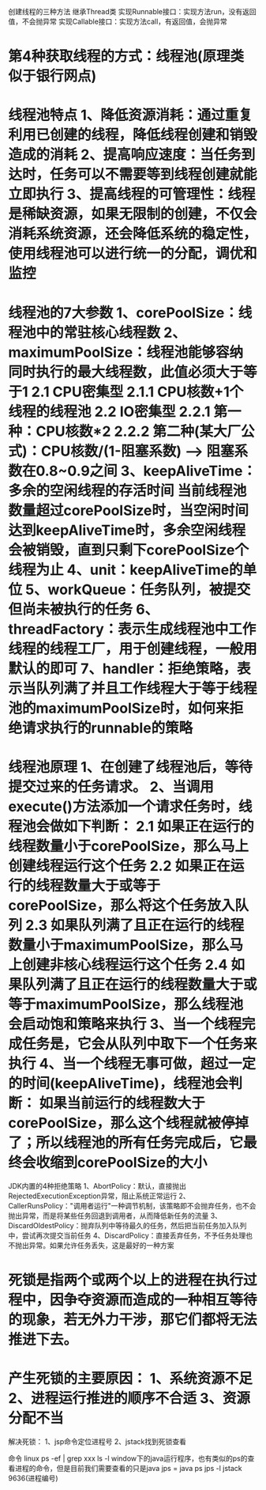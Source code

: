 创建线程的三种方法
继承Thread类
实现Runnable接口：实现方法run，没有返回值，不会抛异常
实现Callable接口：实现方法call，有返回值，会抛异常

第4种获取线程的方式：线程池(原理类似于银行网点)
=====================================================================================================================
线程池特点
1、降低资源消耗：通过重复利用已创建的线程，降低线程创建和销毁造成的消耗
2、提高响应速度：当任务到达时，任务可以不需要等到线程创建就能立即执行
3、提高线程的可管理性：线程是稀缺资源，如果无限制的创建，不仅会消耗系统资源，还会降低系统的稳定性，使用线程池可以进行统一的分配，调优和监控
=====================================================================================================================
线程池的7大参数
1、corePoolSize：线程池中的常驻核心线程数
2、maximumPoolSize：线程池能够容纳同时执行的最大线程数，此值必须大于等于1
2.1 CPU密集型
 2.1.1 CPU核数+1个线程的线程池
2.2 IO密集型
 2.2.1 第一种：CPU核数*2
 2.2.2 第二种(某大厂公式)：CPU核数/(1-阻塞系数) --> 阻塞系数在0.8~0.9之间
3、keepAliveTime：多余的空闲线程的存活时间
当前线程池数量超过corePoolSize时，当空闲时间达到keepAliveTime时，多余空闲线程会被销毁，直到只剩下corePoolSize个线程为止
4、unit：keepAliveTime的单位
5、workQueue：任务队列，被提交但尚未被执行的任务
6、threadFactory：表示生成线程池中工作线程的线程工厂，用于创建线程，一般用默认的即可
7、handler：拒绝策略，表示当队列满了并且工作线程大于等于线程池的maximumPoolSize时，如何来拒绝请求执行的runnable的策略
=====================================================================================================================
线程池原理
1、在创建了线程池后，等待提交过来的任务请求。
2、当调用execute()方法添加一个请求任务时，线程池会做如下判断：
 2.1 如果正在运行的线程数量小于corePoolSize，那么马上创建线程运行这个任务
 2.2 如果正在运行的线程数量大于或等于corePoolSize，那么将这个任务放入队列
 2.3 如果队列满了且正在运行的线程数量小于maximumPoolSize，那么马上创建非核心线程运行这个任务
 2.4 如果队列满了且正在运行的线程数量大于或等于maximumPoolSize，那么线程池会启动饱和策略来执行
3、当一个线程完成任务是，它会从队列中取下一个任务来执行
4、当一个线程无事可做，超过一定的时间(keepAliveTime)，线程池会判断：
如果当前运行的线程数大于corePoolSize，那么这个线程就被停掉了；所以线程池的所有任务完成后，它最终会收缩到corePoolSize的大小
=====================================================================================================================
JDK内置的4种拒绝策略
1、AbortPolicy：默认，直接抛出RejectedExecutionException异常，阻止系统正常运行
2、CallerRunsPolicy："调用者运行"一种调节机制，该策略即不会抛弃任务，也不会抛出异常，而是将某些任务回退到调用者，从而降低新任务的流量
3、DiscardOldestPolicy：抛弃队列中等待最久的任务，然后把当前任务加入队列中，尝试再次提交当前任务
4、DiscardPolicy：直接丢弃任务，不予任务处理也不抛出异常。如果允许任务丢失，这是最好的一种方案

死锁是指两个或两个以上的进程在执行过程中，因争夺资源而造成的一种相互等待的现象，若无外力干涉，那它们都将无法推进下去。
=====================================================================================================================
产生死锁的主要原因：
1、系统资源不足
2、进程运行推进的顺序不合适
3、资源分配不当
=====================================================================================================================
解决死锁：
1、jsp命令定位进程号
2、jstack找到死锁查看

命令
linux    ps -ef | grep xxx   ls -l
window下的java运行程序，也有类似的ps的查看进程的命令，但是目前我们需要查看的只是java
        jps = java ps        jps -l
                             jstack 9636(进程编号)
